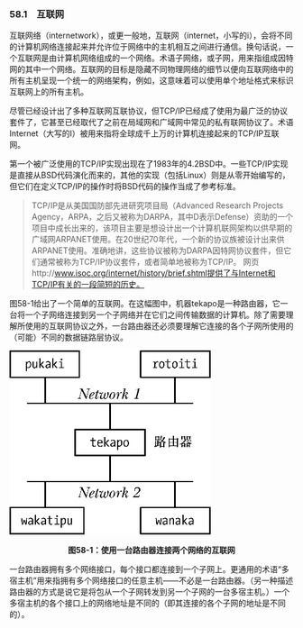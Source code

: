 ### 58.1　互联网

互联网络（internetwork），或更一般地，互联网（internet，小写的i），会将不同的计算机网络连接起来并允许位于网络中的主机相互之间进行通信。换句话说，一个互联网是由计算机网络组成的一个网络。术语子网络，或子网，用来指组成因特网的其中一个网络。互联网的目标是隐藏不同物理网络的细节以便向互联网络中的所有主机呈现一个统一的网络架构，例如，这意味着可以使用单个地址格式来标识互联网上的所有主机。

尽管已经设计出了多种互联网互联协议，但TCP/IP已经成了使用为最广泛的协议套件了，它甚至已经取代了之前在局域网和广域网中常见的私有联网协议了。术语Internet（大写的I）被用来指将全球成千上万的计算机连接起来的TCP/IP互联网。

第一个被广泛使用的TCP/IP实现出现在了1983年的4.2BSD中。一些TCP/IP实现是直接从BSD代码演化而来的，其他的实现（包括Linux）则是从零开始编写的，但它们在定义TCP/IP的操作时将BSD代码的操作当成了参考标准。

> TCP/IP是从美国国防部先进研究项目局（Advanced Research Projects Agency，ARPA，之后又被称为DARPA，其中D表示Defense）资助的一个项目中成长出来的，该项目主要是想设计出一个计算机联网架构以供早期的广域网ARPANET使用。在20世纪70年代，一个新的协议族被设计出来供ARPANET使用。准确地讲，这些协议被称为DARPA因特网协议套件，但它们通常被称为TCP/IP协议套件，或者简单地被称为TCP/IP。
> 网页http://www.isoc.org/internet/history/brief.shtml提供了与Internet和TCP/IP有关的一段简短的历史。

图58-1给出了一个简单的互联网。在这幅图中，机器tekapo是一种路由器，它一台将一个子网络连接到另一个子网络并在它们之间传输数据的计算机。除了需要理解所使用的互联网协议之外，一台路由器还必须要理解它连接的各个子网所使用的（可能）不同的数据链路层协议。

![1466.png](../images/1466.png)
<center class="my_markdown"><b class="my_markdown">图58-1：使用一台路由器连接两个网络的互联网</b></center>

一台路由器拥有多个网络接口，每个接口都连接到一个子网上。更通用的术语“多宿主机”用来指拥有多个网络接口的任意主机——不必是一台路由器。（另一种描述路由器的方式是说它是将包从一个子网转发到另一个子网的一台多宿主机。）一个多宿主机的各个接口上的网络地址是不同的（即其连接的各个子网的地址是不同的）。

